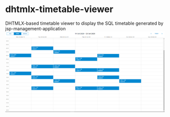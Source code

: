 # dhtmlx-timetable-viewer
DHTMLX-based timetable viewer to display the SQL timetable generated by jsp-management-application
![](ScreenShot.png)
